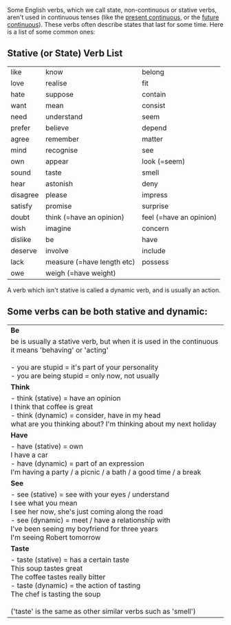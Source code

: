 Some English verbs, which we call state, non-continuous or stative verbs, aren't used in continuous tenses (like the [present continuous](https://www.perfect-english-grammar.com/present-continuous.html), or the [future continuous](https://www.perfect-english-grammar.com/future-continuous.html)). These verbs often describe states that last for some time. Here is a list of some common ones:

## **Stative (or State) Verb List**

|   |   |   |
|---|---|---|
|like|know|belong|
|love|realise|fit|
|hate|suppose|contain|
|want|mean|consist|
|need|understand|seem|
|prefer|believe|depend|
|agree|remember|matter|
|mind|recognise|see|
|own|appear|look (=seem)|
|sound|taste|smell|
|hear|astonish|deny|
|disagree|please|impress|
|satisfy|promise|surprise|
|doubt|think (=have an opinion)|feel (=have an opinion)|
|wish|imagine|concern|
|dislike|be|have|
|deserve|involve|include|
|lack|measure (=have length etc)|possess|
|owe|weigh (=have weight)||

A verb which isn't stative is called a dynamic verb, and is usually an action.


## **Some verbs can be both stative and dynamic:**

|   |
|---|
|**Be**|
|be is usually a stative verb, but when it is used in the continuous it means 'behaving' or 'acting'<br><br>- you are stupid = it's part of your personality<br>- you are being stupid = only now, not usually|
|**Think**|
|- think (stative) = have an opinion  <br>    I think that coffee is great<br>- think (dynamic) = consider, have in my head  <br>    what are you thinking about? I'm thinking about my next holiday|
|**Have**|
|- have (stative) = own  <br>    I have a car<br>- have (dynamic) = part of an expression  <br>    I'm having a party / a picnic / a bath / a good time / a break|
|**See**|
|- see (stative) = see with your eyes / understand  <br>    I see what you mean  <br>    I see her now, she's just coming along the road<br>- see (dynamic) = meet / have a relationship with  <br>    I've been seeing my boyfriend for three years  <br>    I'm seeing Robert tomorrow|
|**Taste**|
|- taste (stative) = has a certain taste  <br>    This soup tastes great  <br>    The coffee tastes really bitter<br>- taste (dynamic) = the action of tasting  <br>    The chef is tasting the soup  <br>      <br>    ('taste' is the same as other similar verbs such as 'smell')|